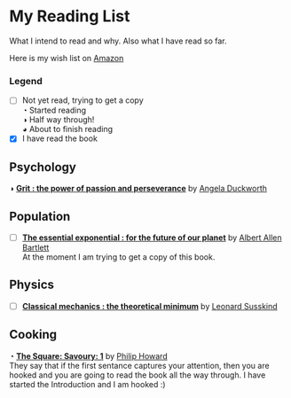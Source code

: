 # My Reading List
What I intend to read and why. Also what I have read so far.

Here is my wish list on [Amazon](https://www.amazon.co.uk/gp/registry/wishlist/1VFF8OABREHT7/ref=cm_wl_create_view)

### Legend
- [ ] Not yet read, trying to get a copy  
◔ Started reading  
◑ Half way through!  
◕ About to finish reading  
- [x] I have read the book

## Psychology
◑ [**Grit : the power of passion and perseverance**](https://www.amazon.co.uk/Grit-Passion-Perseverance-Angela-Duckworth-ebook/dp/B019CGY2ZG/ref=sr_1_2?ie=UTF8&qid=1499850959&sr=8-2&keywords=Grit+%3A+the+power+of+passion+and+perseverance) by [Angela Duckworth](https://en.wikipedia.org/wiki/Angela_Duckworth)

## Population
- [ ] [**The essential exponential : for the future of our planet**](https://www.worldcat.org/search?qt=wikipedia&q=isbn%3A0975897306) by [Albert Allen Bartlett](https://en.wikipedia.org/wiki/Albert_Allen_Bartlett)  
At the moment I am trying to get a copy of this book. 

## Physics
- [ ] [**Classical mechanics : the theoretical minimum**](https://www.amazon.co.uk/Classical-Mechanics-Theoretical-Minimum/dp/0141976225) by [Leonard Susskind](https://en.wikipedia.org/wiki/Leonard_Susskind)

## Cooking
◔ [**The Square: Savoury: 1**](https://www.amazon.co.uk/dp/1906650594/ref=wl_it_dp_o_pC_S_ttl?_encoding=UTF8&colid=1VFF8OABREHT7&coliid=I2IZCGW70LIXFU) by [Philip Howard](http://www.elystanstreet.com/phil-howard/)  
  They say that if the first sentance captures your attention, then you are hooked and you are going to read the book all the way through. I have started the Introduction and I am hooked :)  
